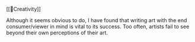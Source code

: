 [[🌳Creativity]] 

Although it seems obvious to do, I have found that writing art with the end consumer/viewer in mind is vital to its success. Too often, artists fail to see beyond their own perceptions of their art.